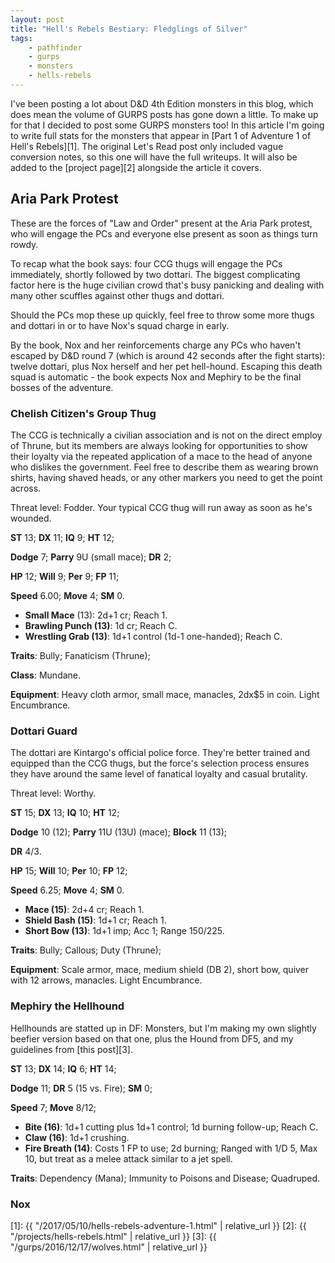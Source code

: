 ```yaml
---
layout: post
title: "Hell's Rebels Bestiary: Fledglings of Silver"
tags:
    - pathfinder
    - gurps
    - monsters
    - hells-rebels
---
```


I've been posting a lot about D&D 4th Edition monsters in this blog, which does
mean the volume of GURPS posts has gone down a little. To make up for that I
decided to post some GURPS monsters too! In this article I'm going to write full
stats for the monsters that appear in [Part 1 of Adventure 1 of Hell's
Rebels][1]. The original Let's Read post only included vague conversion notes,
so this one will have the full writeups. It will also be added to the [project
page][2] alongside the article it covers.

## Aria Park Protest

These are the forces of "Law and Order" present at the Aria Park protest, who
will engage the PCs and everyone else present as soon as things turn rowdy.

To recap what the book says: four CCG thugs will engage the PCs immediately,
shortly followed by two dottari. The biggest complicating factor here is the
huge civilian crowd that's busy panicking and dealing with many other scuffles
against other thugs and dottari.

Should the PCs mop these up quickly, feel free to throw some more thugs and
dottari in or to have Nox's squad charge in early.

By the book, Nox and her reinforcements charge any PCs who haven't escaped by
D&D round 7 (which is around 42 seconds after the fight starts): twelve dottari,
plus Nox herself and her pet hell-hound. Escaping this death squad is
automatic - the book expects Nox and Mephiry to be the final bosses of the
adventure.

### Chelish Citizen's Group Thug

The CCG is technically a civilian association and is not on the direct employ of
Thrune, but its members are always looking for opportunities to show their
loyalty via the repeated application of a mace to the head of anyone who
dislikes the government. Feel free to describe them as wearing brown shirts,
having shaved heads, or any other markers you need to get the point across.

Threat level: Fodder. Your typical CCG thug will run away as soon as he's
wounded.

**ST** 13; **DX** 11; **IQ** 9; **HT** 12;

**Dodge** 7; **Parry** 9U (small mace); **DR** 2;

**HP** 12; **Will** 9; **Per** 9; **FP** 11;

**Speed** 6.00; **Move** 4; **SM** 0.

- **Small Mace** (13): 2d+1 cr; Reach 1.
- **Brawling Punch (13)**: 1d cr; Reach C.
- **Wrestling Grab (13)**: 1d+1 control (1d-1 one-handed); Reach C.

**Traits**: Bully; Fanaticism (Thrune);

**Class**: Mundane.

**Equipment**: Heavy cloth armor, small mace, manacles, 2dx$5 in coin. Light
Encumbrance.

### Dottari Guard

The dottari are Kintargo's official police force. They're better trained and
equipped than the CCG thugs, but the force's selection process ensures they have
around the same level of fanatical loyalty and casual brutality.

Threat level: Worthy.

**ST** 15; **DX** 13; **IQ** 10; **HT** 12;

**Dodge** 10 (12); **Parry** 11U (13U) (mace); **Block** 11 (13);

**DR** 4/3.

**HP** 15; **Will** 10; **Per** 10; **FP** 12;

**Speed** 6.25; **Move** 4; **SM** 0.

- **Mace (15)**: 2d+4 cr; Reach 1.
- **Shield Bash (15)**: 1d+1 cr; Reach 1.
- **Short Bow (13)**: 1d+1 imp; Acc 1; Range 150/225.

**Traits**: Bully; Callous; Duty (Thrune);

**Equipment**: Scale armor, mace, medium shield (DB 2), short bow, quiver with
12 arrows, manacles. Light Encumbrance.

### Mephiry the Hellhound

Hellhounds are statted up in DF: Monsters, but I'm making my own slightly
beefier version based on that one, plus the Hound from DF5, and my guidelines
from [this post][3].

**ST** 13; **DX** 14; **IQ** 6; **HT** 14;

**Dodge** 11; **DR** 5 (15 vs. Fire); **SM** 0;

**Speed** 7; **Move** 8/12;

- **Bite (16)**: 1d+1 cutting plus 1d+1 control; 1d burning follow-up; Reach C.
- **Claw (16)**: 1d+1 crushing.
- **Fire Breath (14)**: Costs 1 FP to use; 2d burning; Ranged with 1/D 5, Max
  10, but treat as a melee attack similar to a jet spell.

**Traits**: Dependency (Mana); Immunity to Poisons and Disease; Quadruped.

### Nox



[1]: {{ "/2017/05/10/hells-rebels-adventure-1.html" | relative_url }}
[2]: {{ "/projects/hells-rebels.html" | relative_url }}
[3]: {{ "/gurps/2016/12/17/wolves.html" | relative_url }}
